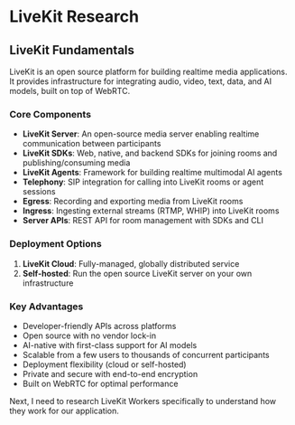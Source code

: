 # LiveKit Research

## LiveKit Fundamentals

LiveKit is an open source platform for building realtime media applications. It provides infrastructure for integrating audio, video, text, data, and AI models, built on top of WebRTC.

### Core Components

- **LiveKit Server**: An open-source media server enabling realtime communication between participants
- **LiveKit SDKs**: Web, native, and backend SDKs for joining rooms and publishing/consuming media
- **LiveKit Agents**: Framework for building realtime multimodal AI agents
- **Telephony**: SIP integration for calling into LiveKit rooms or agent sessions
- **Egress**: Recording and exporting media from LiveKit rooms
- **Ingress**: Ingesting external streams (RTMP, WHIP) into LiveKit rooms
- **Server APIs**: REST API for room management with SDKs and CLI

### Deployment Options

1. **LiveKit Cloud**: Fully-managed, globally distributed service
2. **Self-hosted**: Run the open source LiveKit server on your own infrastructure

### Key Advantages

- Developer-friendly APIs across platforms
- Open source with no vendor lock-in
- AI-native with first-class support for AI models
- Scalable from a few users to thousands of concurrent participants
- Deployment flexibility (cloud or self-hosted)
- Private and secure with end-to-end encryption
- Built on WebRTC for optimal performance

Next, I need to research LiveKit Workers specifically to understand how they work for our application.
